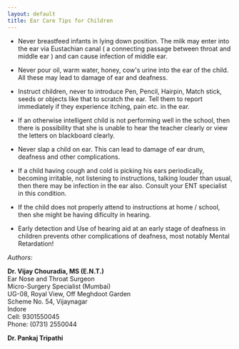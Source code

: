```yaml
---
layout: default
title: Ear Care Tips for Children
---
```


- Never breastfeed infants in lying down position. The milk may enter into the ear via Eustachian canal ( a connecting passage between throat and middle ear ) and can cause infection of middle ear. 

- Never pour oil, warm water, honey, cow's urine into the ear of the child. All these may lead to damage of ear and deafness. 

- Instruct children, never to introduce Pen, Pencil, Hairpin, Match stick, seeds or objects like that to scratch the ear.  Tell them to report immediately if they experience itching, pain etc. in the ear. 

- If an otherwise intelligent child is not performing well in the school, then there is possibility that she is unable to hear the teacher clearly or view the letters on blackboard clearly. 

- Never slap a child on ear. This can lead to damage of ear drum, deafness and other complications. 

- If a child having cough and cold is picking his ears periodically, becoming irritable, not listening to instructions, talking louder than usual, then there may be infection in the ear also. Consult your ENT specialist in this condition. 

- If the child does not properly attend to instructions at home / school, then she might be having dificulty in hearing. 

- Early detection and Use of hearing aid at an early stage of deafness in children prevents other complications of deafness, most notably Mental Retardation!

*Authors:*

**Dr. Vijay Chouradia, MS (E.N.T.)**  
Ear Nose and Throat Surgeon  
Micro-Surgery Specialist (Mumbai)  
UG-08, Royal View, Off Meghdoot Garden  
Scheme No. 54, Vijaynagar  
Indore  
Cell: 9301550045  
Phone: (0731) 2550044

**Dr. Pankaj Tripathi**

